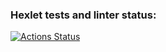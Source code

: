 ### Hexlet tests and linter status:
[![Actions Status](https://github.com/SovaPolosataya/java-project-99/actions/workflows/hexlet-check.yml/badge.svg)](https://github.com/SovaPolosataya/java-project-99/actions)